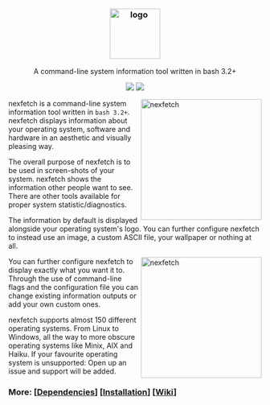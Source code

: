<h3 align="center"><img src="https://i.imgur.com/3N0KaKb.png" alt="logo" height="100px"></h3>
<p align="center">A command-line system information tool written in bash 3.2+</p>

<p align="center">
<a href="./LICENSE.md"><img src="https://img.shields.io/badge/license-MIT-blue.svg"></a>
<a href="https://github.com/mrquantumoff/nexfetch/releases"><img src="https://img.shields.io/github/release/mrquantumoff/nexfetch.svg"></a>
</p>

<img src="https://i.imgur.com/GFmC5Ad.png" alt="nexfetch" align="right" height="240px">

nexfetch is a command-line system information tool written in `bash 3.2+`. nexfetch displays information about your operating system, software and hardware in an aesthetic and visually pleasing way.

The overall purpose of nexfetch is to be used in screen-shots of your system. nexfetch shows the information other people want to see. There are other tools available for proper system statistic/diagnostics.

The information by default is displayed alongside your operating system's logo. You can further configure nexfetch to instead use an image, a custom ASCII file, your wallpaper or nothing at all.

<img src="https://i.imgur.com/lUrkQBN.png" alt="nexfetch" align="right" height="240px">

You can further configure nexfetch to display exactly what you want it to. Through the use of command-line flags and the configuration file you can change existing information outputs or add your own custom ones.

nexfetch supports almost 150 different operating systems. From Linux to Windows, all the way to more obscure operating systems like Minix, AIX and Haiku. If your favourite operating system is unsupported: Open up an issue and support will be added.


### More: \[[Dependencies](https://github.com/mrquantumoff/nexfetch/wiki/Dependencies)\] \[[Installation](https://github.com/mrquantumoff/nexfetch/wiki/Installation)\] \[[Wiki](https://github.com/mrquantumoff/nexfetch/wiki)\]
